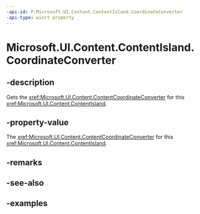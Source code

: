 ```yaml
---
-api-id: P:Microsoft.UI.Content.ContentIsland.CoordinateConverter
-api-type: winrt property
---
```


# Microsoft.UI.Content.ContentIsland.CoordinateConverter

<!--
public Microsoft.UI.Content.ContentCoordinateConverter CoordinateConverter { get; }
-->

## -description

Gets the <xref:Microsoft.UI.Content.ContentCoordinateConverter> for this <xref:Microsoft.UI.Content.ContentIsland>.

## -property-value

The <xref:Microsoft.UI.Content.ContentCoordinateConverter> for this <xref:Microsoft.UI.Content.ContentIsland>.

## -remarks

## -see-also

## -examples
